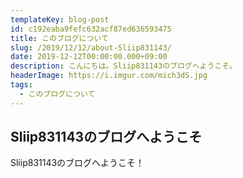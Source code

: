 ```yaml
---
templateKey: blog-post
id: c192eaba9fefc632acf87ed636593475
title: このブログについて
slug: /2019/12/12/about-Sliip831143/
date: 2019-12-12T00:00:00.000+09:00
description: こんにちは。Sliip831143のブログへようこそ。
headerImage: https://i.imgur.com/mich3dS.jpg
tags:
  - このブログについて
---
```


## Sliip831143のブログへようこそ

Sliip831143のブログへようこそ！

